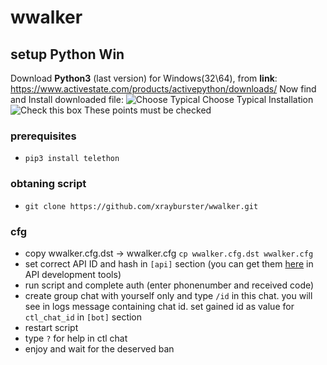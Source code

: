 # wwalker

## setup Python Win

Download **Python3** (last version) for Windows(32\64), from **link**:   
    https://www.activestate.com/products/activepython/downloads/
    Now find and Install downloaded file:
![Choose Typical](https://github.com/wwfix/wwalker/blob/master/PythonTypical.png)
    Choose Typical Installation
![Check this box](https://github.com/wwfix/wwalker/blob/master/PythonChecked.png)
    These points must be checked


### prerequisites
* `pip3 install telethon`

### obtaning script
*  `git clone https://github.com/xrayburster/wwalker.git`

### cfg
*  copу wwalker.cfg.dst -> wwalker.cfg `cp wwalker.cfg.dst wwalker.cfg`
* set correct API ID and hash in `[api]` section (you can get them [here](https://my.telegram.org) in API development tools)
* run script and complete auth (enter phonenumber and received code)
* create group chat with yourself only and type `/id` in this chat.
  you will see in logs message containing chat id. set gained id as value for `ctl_chat_id` in `[bot]` section
* restart script
* type `?` for help in ctl chat
* enjoy and wait for the deserved ban
